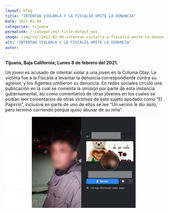 ```yaml
---
layout: blog
title: "INTENTAN VIOLARLA Y LA FISCALÍA OMITE LA DENUNCIA"
Date: 2021-02-08
categories: tijuana
permalink: /:categories/:title:output_ext
image: /img/cnr/2021-02-08-intentan-violarla-y-fiscalia-omite-la-denuncia.jpg
alt: "INTENTAN VIOLARLA Y LA FISCALÍA OMITE LA DENUNCIA"
autor:
---
```


**Tijuana, Baja California; Lunes 8 de febrero del 2021.** 

Un joven es acusado de intentar violar a una joven en la Colonia Otay.
La víctima fue a la Fiscalía a levantar la denuncia correspondiente contra su agresor, y los Agentes omitieron su denuncia.
En redes sociales circuló una publicación en la cual se comenta la omisión por parte de esta instancia gubernamental, así como comentarios de otras jóvenes en los cuales se podían leer comentarios de otras víctimas de este sujeto apodado como “El Papirrín”, inclusive en parte de uno de ellos se lee “Un vecino le dio asilo, pero terminó corriendo porque quiso abusar de su niña”

<div id="carouselExampleSlidesOnly" class="carousel slide" data-ride="carousel">
  <div class="carousel-inner">
    <div class="carousel-item active">
       <img class="d-block w-100" src="/img/cnr/2021-02-08-intentan-violarla-y-fiscalia-omite-la-denuncia.jpg" loading="lazy"  alt="INTENTAN VIOLARLA Y LA FISCALÍA OMITE LA DENUNCIA">
    </div>
  </div>
</div>
